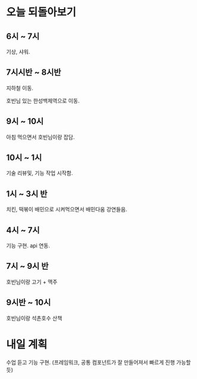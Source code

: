 # 오늘 되돌아보기

## 6시 ~ 7시

기상, 샤워.

## 7시시반 ~ 8시반

지하철 이동.

호빈님 있는 한성백제역으로 이동.

## 9시 ~ 10시

아침 먹으면서 호빈님이랑 잡담.

## 10시 ~ 1시

기술 리뷰및, 기능 작업 시작함.

## 1시 ~ 3시 반

치킨, 떡볶이 배민으로 시켜먹으면서 배민다움 강연들음.

## 4시 ~ 7시

기능 구현. api 연동.

## 7시 ~ 9시 반

호빈님이랑 고기 + 맥주

## 9시반 ~ 10시

호빈님이랑 석촌호수 산책

# 내일 계획

수업 듣고 기능 구현. (프레임워크, 공통 컴포넌트가 잘 만들어져서 빠르게 진행 가능할듯)
